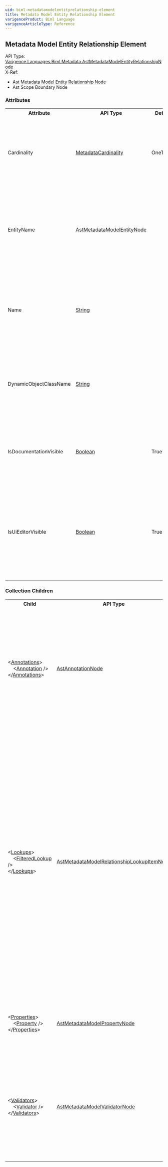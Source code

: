 ```yaml
---
uid: biml-metadatamodelentityrelationship-element
title: Metadata Model Entity Relationship Element
varigenceProduct: Biml Language
varigenceArticleType: Reference
---
```

## Metadata Model Entity Relationship Element<div class="AssemblyInfoGroup"><div class="CrossReferenceGroup"><div class="CrossReferenceHeader">API Type:</div><div class="CrossReferenceValue"><a href="../api-reference/Varigence.Languages.Biml.Metadata.AstMetadataModelEntityRelationshipNode.html">Varigence.Languages.Biml.Metadata.AstMetadataModelEntityRelationshipNode</a></div></div><div class="CrossReferenceGroup"><div class="CrossReferenceHeader">X-Ref:</div><ul class="xrefRow"><li><a class='xref' href ="Varigence.Languages.Biml.Metadata.AstMetadataModelEntityRelationshipNode.html">Ast Metadata Model Entity Relationship Node</a></li><li><span>Ast Scope Boundary Node</span></li></ul></div></div><div class="AttributeGroup"><h3>Attributes</h3><table id="AttributeList" class="AttributeList"><tbody><tr><th class="AttributeNameColumnHeader">Attribute</th><th class="AttributeTypeColumnHeader">API Type</th><th class="AttributeDefaultColumnHeader">Default</th><th class="AttributeSummaryColumnHeader">Description</th></tr><tr class="ad0"><td class="AttributeName">Cardinality</td><td class="AttributeType"><a href="../api-reference/Varigence.Languages.Biml.Metadata.MetadataCardinality.html">MetadataCardinality</a></td><td class="AttributeDefault">OneToOne</td><td class="AttributeSummary"><div class ="SummaryItem">Specifies the type of relationship that exists between the parent entity and the foreign entity. This is a required property</div></td></tr><tr class="ad1"><td class="AttributeName">EntityName</td><td class="AttributeType"><a href="../api-reference/Varigence.Languages.Biml.Metadata.AstMetadataModelEntityNode.html">AstMetadataModelEntityNode</a></td><td class="AttributeDefault">&nbsp;</td><td class="AttributeSummary"><div class ="SummaryItem">Specifies a reference to the foreign entity with which the parent entity has a relationship. This is a required reference to an existing definiton.</div></td></tr><tr class="ad0"><td class="AttributeName">Name</td><td class="AttributeType"><a href="https://msdn.microsoft.com/en-us/library/System.String.aspx">String</a></td><td class="AttributeDefault">&nbsp;</td><td class="AttributeSummary"><div class ="SummaryItem">Specifies the name of the object.  This name can be used to reference this object from anywhere else in the program. This is a required property</div></td></tr><tr class="ad1"><td class="AttributeName">DynamicObjectClassName</td><td class="AttributeType"><a href="https://msdn.microsoft.com/en-us/library/System.String.aspx">String</a></td><td class="AttributeDefault">&nbsp;</td><td class="AttributeSummary"><div class ="SummaryItem">Specifies the name to use for the wrapper class that is created as part of the dynamic object for this metadata model entity relationship. </div></td></tr><tr class="ad0"><td class="AttributeName">IsDocumentationVisible</td><td class="AttributeType"><a href="https://msdn.microsoft.com/en-us/library/System.Boolean.aspx">Boolean</a></td><td class="AttributeDefault">True</td><td class="AttributeSummary"><div class ="SummaryItem">Specifies whether or not the autogenerated documentation for the parent metadata model will include this relationship. </div></td></tr><tr class="ad1"><td class="AttributeName">IsUiEditorVisible</td><td class="AttributeType"><a href="https://msdn.microsoft.com/en-us/library/System.Boolean.aspx">Boolean</a></td><td class="AttributeDefault">True</td><td class="AttributeSummary"><div class ="SummaryItem">Specifies whether this relationship should be exposed in the editor UI for this metadata model. For instance, in Excel this would correspond to the column for this entity being hidden. </div></td></tr></tbody></table></div><div class="ChildGroup">### Collection Children<table id="ChildList" class="ChildList"><tbody><tr><th class="ChildNameColumnHeader">Child</th><th class="ChildTypeColumnHeader">API Type</th><th class="ChildSummaryColumnHeader">Description</th></tr><tr class="cd0"><td class="ChildName"><span class="punc">&lt;</span><a href=Varigence.Languages.Biml.AstNode_Annotations.html">Annotations</a><span class="punc">&gt;</span><br />&nbsp;&nbsp;&nbsp;&nbsp;<span class="punc">&lt;</span><a href=Varigence.Languages.Biml.AstAnnotationNode.html">Annotation</a> <span class="punc">/&gt;</span><br /><span class="punc">&lt;/</span><a href=Varigence.Languages.Biml.AstNode_Annotations.html">Annotations</a><span class="punc">&gt;</span></td><td class="ChildType"><a href="../api-reference/Varigence.Languages.Biml.AstAnnotationNode.html">AstAnnotationNode</a></td><td class="ChildSummary"><div class ="SummaryItem">This is a collection of annotation items that can be used to specify documentation, tags, or other information.  Annotations are particularly useful for storing information about nodes that can be used by BimlScript code. </div></td></tr><tr class="cd1"><td class="ChildName"><span class="punc">&lt;</span><a href=Varigence.Languages.Biml.Metadata.AstMetadataModelEntityRelationshipNode_Lookups.html">Lookups</a><span class="punc">&gt;</span><br />&nbsp;&nbsp;&nbsp;&nbsp;<span class="punc">&lt;</span><a href=Varigence.Languages.Biml.Metadata.AstMetadataModelRelationshipFilteredLookupItemNode.html">FilteredLookup</a> <span class="punc">/&gt;</span><br /><span class="punc">&lt;/</span><a href=Varigence.Languages.Biml.Metadata.AstMetadataModelEntityRelationshipNode_Lookups.html">Lookups</a><span class="punc">&gt;</span></td><td class="ChildType"><a href="../api-reference/Varigence.Languages.Biml.Metadata.AstMetadataModelRelationshipLookupItemNode.html">AstMetadataModelRelationshipLookupItemNode</a></td><td class="ChildSummary"><div class ="SummaryItem">This is the optional collection of filtered lookups that will be used by the editor UI to provide completion lists. Each child object will provide configuration information for a completion list. These completion lists can reference each other. For example, a column relationship may provide fields for connection, object, and column. In this case, the object lookup completion list would only contain objects in the selected connection. Similarly, the column lookup completion list would only provide columns in the selected table. </div></td></tr><tr class="cd0"><td class="ChildName"><span class="punc">&lt;</span><a href=Varigence.Languages.Biml.Metadata.AstMetadataModelEntityRelationshipNode_Properties.html">Properties</a><span class="punc">&gt;</span><br />&nbsp;&nbsp;&nbsp;&nbsp;<span class="punc">&lt;</span><a href=Varigence.Languages.Biml.Metadata.AstMetadataModelPropertyNode.html">Property</a> <span class="punc">/&gt;</span><br /><span class="punc">&lt;/</span><a href=Varigence.Languages.Biml.Metadata.AstMetadataModelEntityRelationshipNode_Properties.html">Properties</a><span class="punc">&gt;</span></td><td class="ChildType"><a href="../api-reference/Varigence.Languages.Biml.Metadata.AstMetadataModelPropertyNode.html">AstMetadataModelPropertyNode</a></td><td class="ChildSummary"><div class ="SummaryItem">This is the collection of properties that add configuration values to the metadata model entity relationship. </div></td></tr><tr class="cd1"><td class="ChildName"><span class="punc">&lt;</span><a href=Varigence.Languages.Biml.Metadata.AstMetadataModelEntityRelationshipNode_Validators.html">Validators</a><span class="punc">&gt;</span><br />&nbsp;&nbsp;&nbsp;&nbsp;<span class="punc">&lt;</span><a href=Varigence.Languages.Biml.Metadata.AstMetadataModelValidatorNode.html">Validator</a> <span class="punc">/&gt;</span><br /><span class="punc">&lt;/</span><a href=Varigence.Languages.Biml.Metadata.AstMetadataModelEntityRelationshipNode_Validators.html">Validators</a><span class="punc">&gt;</span></td><td class="ChildType"><a href="../api-reference/Varigence.Languages.Biml.Metadata.AstMetadataModelValidatorNode.html">AstMetadataModelValidatorNode</a></td><td class="ChildSummary"><div class ="SummaryItem">This is a collection of the validator logic objects that will be used to ensure that the metadata model entity relationship is internally consistent and satisfies the constraints imposed by the metadata model. </div></td></tr></tbody></table></div>